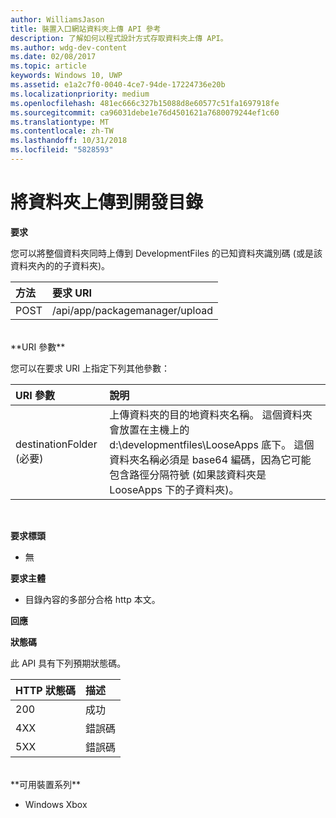 ```yaml
---
author: WilliamsJason
title: 裝置入口網站資料夾上傳 API 參考
description: 了解如何以程式設計方式存取資料夾上傳 API。
ms.author: wdg-dev-content
ms.date: 02/08/2017
ms.topic: article
keywords: Windows 10, UWP
ms.assetid: e1a2c7f0-0040-4ce7-94de-17224736e20b
ms.localizationpriority: medium
ms.openlocfilehash: 481ec666c327b15088d8e60577c51fa1697918fe
ms.sourcegitcommit: ca96031debe1e76d4501621a7680079244ef1c60
ms.translationtype: MT
ms.contentlocale: zh-TW
ms.lasthandoff: 10/31/2018
ms.locfileid: "5828593"
---
```

# <a name="upload-a-folder-to-the-development-directory"></a>將資料夾上傳到開發目錄

**要求**

您可以將整個資料夾同時上傳到 DevelopmentFiles 的已知資料夾識別碼 (或是該資料夾內的的子資料夾)。

方法      | 要求 URI
:------     | :------
POST | /api/app/packagemanager/upload 
<br />
**URI 參數**

您可以在要求 URI 上指定下列其他參數：

URI 參數      | 說明
:------     | :-----
destinationFolder (必要) | 上傳資料夾的目的地資料夾名稱。 這個資料夾會放置在主機上的 d:\developmentfiles\LooseApps 底下。 這個資料夾名稱必須是 base64 編碼，因為它可能包含路徑分隔符號 (如果該資料夾是 LooseApps 下的子資料夾)。
<br />

**要求標頭**

- 無

**要求主體**

- 目錄內容的多部分合格 http 本文。

**回應**

**狀態碼**

此 API 具有下列預期狀態碼。

HTTP 狀態碼      | 描述
:------     | :-----
200 | 成功
4XX | 錯誤碼
5XX | 錯誤碼
<br />
**可用裝置系列**

* Windows Xbox

